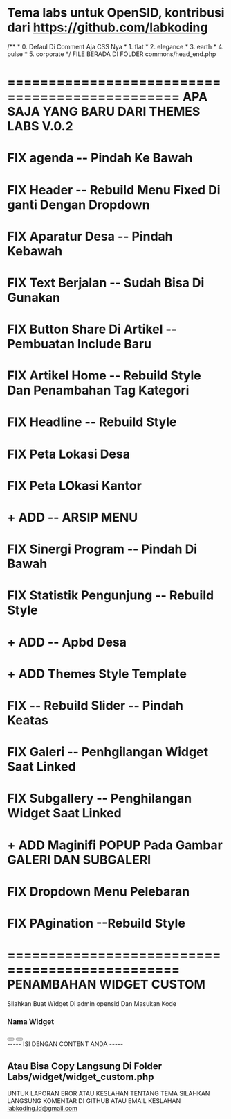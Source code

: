 # Tema labs untuk OpenSID, kontribusi dari https://github.com/labkoding


<!-- Jika Ingin Menganti Tema Silahkan Ganti Tema Dengan Kode Beriku  -->
<link rel="stylesheet" id="css-theme" href="assets/css/themes/flat.min.css"> 
/**
 * 0. Defaul Di Comment Aja CSS Nya
 * 1. flat
 * 2. elegance
 * 3. earth
 * 4. pulse
 * 5. corporate
 */
FILE BERADA DI FOLDER commons/head_end.php

===============================================
APA SAJA YANG BARU DARI THEMES LABS V.0.2
===============================================
   #  FIX agenda -- Pindah Ke Bawah
   #  FIX Header -- Rebuild Menu Fixed Di ganti Dengan Dropdown
   #  FIX Aparatur Desa -- Pindah Kebawah
   #  FIX Text Berjalan -- Sudah Bisa Di Gunakan
   #  FIX Button Share Di Artikel -- Pembuatan Include Baru
   #  FIX  Artikel Home -- Rebuild Style Dan Penambahan Tag Kategori
   #  FIX Headline -- Rebuild Style 
   #  FIX Peta Lokasi Desa 
   #  FIX Peta LOkasi Kantor
   #  + ADD -- ARSIP MENU
   #  FIX Sinergi Program -- Pindah Di Bawah
   #  FIX Statistik Pengunjung -- Rebuild Style 
   #  + ADD -- Apbd Desa
   #  + ADD Themes Style Template
   #  FIX -- Rebuild Slider -- Pindah Keatas
   #  FIX Galeri -- Penhgilangan Widget Saat Linked
   #  FIX Subgallery -- Penghilangan Widget Saat Linked
   #  + ADD Maginifi POPUP Pada Gambar  GALERI DAN SUBGALERI
   #  FIX Dropdown Menu Pelebaran
   #  FIX PAgination --Rebuild Style

===============================================
PENAMBAHAN WIDGET CUSTOM 
===============================================
Silahkan Buat Widget Di admin opensid Dan Masukan Kode

<div class="block block-themed js-animation-object animated lightSpeedIn">
    <div class="block-header bg-gd-sea">
        <h3 class="block-title"><i class="si si-login"></i> Nama Widget </h3>
        <div class="block-options mr-15">
            <button type="button" class="btn-block-option" data-toggle="block-option" data-action="fullscreen_toggle"><i
                    class="si si-size-fullscreen"></i></button>
            <button type="button" class="btn-block-option" data-toggle="block-option" data-action="content_toggle"><i
                    class="si si-arrow-up"></i></button>
        </div>
    </div>
    <div class="block-content tab-content">
    ----- ISI DENGAN CONTENT ANDA -----
    </div>
</div>

Atau Bisa Copy Langsung Di Folder Labs/widget/widget_custom.php
---------------------------------------------------------------------
UNTUK LAPORAN EROR ATAU KESLAHAN TENTANG TEMA SILAHKAN LANGSUNG KOMENTAR DI GITHUB ATAU EMAIL KESLAHAN
labkoding.id@gmail.com